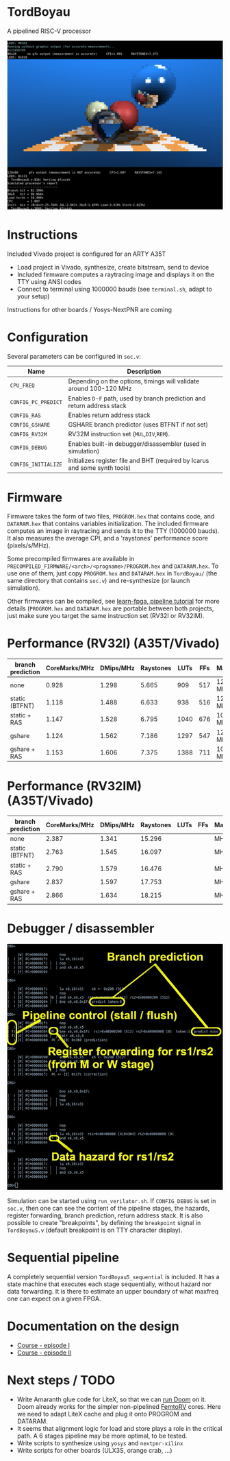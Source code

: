# TordBoyau
A pipelined RISC-V processor

![](Images/tinyraytracer.png)

# Instructions
Included Vivado project is configured for an ARTY A35T

- Load project in Vivado, synthesize, create bitstream, send to device
- Included firmware computes a raytracing image and displays it on the TTY using ANSI codes
- Connect to terminal using 1000000 bauds (see `terminal.sh`, adapt to your setup)

Instructions for other boards / Yosys-NextPNR are coming

# Configuration
Several parameters can be configured in `soc.v`:

| Name               | Description                                                                 |
|--------------------|-----------------------------------------------------------------------------|
|`CPU_FREQ`          | Depending on the options, timings will validate around 100-120 MHz          |
|`CONFIG_PC_PREDICT` | Enables `D`-`F` path, used by branch prediction and return address stack    |
|`CONFIG_RAS`        | Enables return address stack                                                |
|`CONFIG_GSHARE`     | GSHARE branch predictor (uses BTFNT if not set)                             |
|`CONFIG_RV32M`      | RV32M instruction set (`MUL`,`DIV`,`REM`).                                  |
|`CONFIG_DEBUG`      | Enables built-in debugger/disassembler (used in simulation)                 |
|`CONFIG_INITIALIZE` | Initializes register file and BHT (required by Icarus and some synth tools) |

# Firmware

Firmware takes the form of two files, `PROGROM.hex` that contains
code, and `DATARAM.hex` that contains variables initialization. The
included firmware computes an image in raytracing and sends it to the
TTY (1000000 bauds). It also measures the average CPI, and a
'raystones' performance score (pixels/s/MHz).

Some precompiled firmwares are available in `PRECOMPILED_FIRMWARE/<arch>/<progname>/PROGROM.hex` and `DATARAM.hex`.
To use one of them, just copy `PROGROM.hex` and `DATARAM.hex` in
`TordBoyau/` (the same directory that contains `soc.v`) and re-synthesize (or launch simulation).

Other firmwares can be compiled, see [learn-fpga, pipeline
tutorial](https://github.com/BrunoLevy/learn-fpga/blob/master/FemtoRV/TUTORIALS/FROM_BLINKER_TO_RISCV/PIPELINE.md)
for more details (`PROGROM.hex` and `DATARAM.hex` are portable between
both projects, just make sure you target the same instruction set
(RV32I or RV32IM).

# Performance (RV32I) (A35T/Vivado)

| branch prediction    | CoreMarks/MHz  |  DMips/MHz   | Raystones | LUTs  | FFs   | MaxFreq |
|----------------------|----------------|--------------|-----------|-------|-------|---------|
|     none             |  0.928         |   1.298      |  5.665    | 909   | 517   | 125 MHz |
| static (BTFNT)       |  1.118         |   1.488      |  6.633    | 938   | 516   | 125 MHz |
| static + RAS         |  1.147         |   1.528      |  6.795    | 1040  | 676   | 105 MHz |
| gshare               |  1.124         |   1.562      |  7.186    | 1297  | 547   | 120 MHz |
| gshare + RAS         |  1.153         |   1.606      |  7.375    | 1388  | 711   | 100 MHz |

# Performance (RV32IM) (A35T/Vivado)

| branch prediction    | CoreMarks/MHz  |  DMips/MHz   | Raystones | LUTs  | FFs   | MaxFreq |
|----------------------|----------------|--------------|-----------|-------|-------|---------|
|     none             | 2.387          |  1.341       | 15.296    |       |       |     MHz |
| static (BTFNT)       | 2.763          |  1.545       | 16.097    |       |       |     MHz |
| static + RAS         | 2.790          |  1.579       | 16.476    |       |       |     MHz |
| gshare               | 2.837          |  1.597       | 17.753    |       |       |     MHz |
| gshare + RAS         | 2.866          |  1.634       | 18.215    |       |       |     MHz |

# Debugger / disassembler

![](Images/debugger.png)

Simulation can be started using `run_verilator.sh`. If `CONFIG_DEBUG` is set in `soc.v`, then one can see the
content of the pipeline stages, the hazards, register forwarding, branch prediction, return address stack.
It is also possible to create "breakpoints", by defining the `breakpoint` signal in `TordBoyau5.v` (default
breakpoint is on TTY character display). 

# Sequential pipeline

A completely sequential version `TordBoyau5_sequential` is included. It has a state machine that executes each
stage sequentially, without hazard nor data forwarding. It is there to estimate an upper boundary of
what maxfreq one can expect on a given FPGA.

# Documentation on the design 

- [Course - episode I](https://github.com/BrunoLevy/learn-fpga/blob/master/FemtoRV/TUTORIALS/FROM_BLINKER_TO_RISCV/README.md)
- [Course - episode II](https://github.com/BrunoLevy/learn-fpga/blob/master/FemtoRV/TUTORIALS/FROM_BLINKER_TO_RISCV/PIPELINE.md)

# Next steps / TODO

- Write Amaranth glue code for LiteX, so that we can
  [run Doom](https://github.com/BrunoLevy/learn-fpga/tree/master/LiteX/software/Doom) on it.
  Doom already works for the simpler non-pipelined
  [FemtoRV](https://github.com/BrunoLevy/learn-fpga/tree/master/FemtoRV) cores. Here we need to
  adapt LiteX cache and plug it onto PROGROM and DATARAM.
- It seems that alignment logic for load and store plays a role in the critical path.
  A 6 stages pipeline may be more optimal, to be tested.
- Write scripts to synthesize using `yosys` and `nextpnr-xilinx`
- Write scripts for other boards (ULX3S, orange crab, ...)